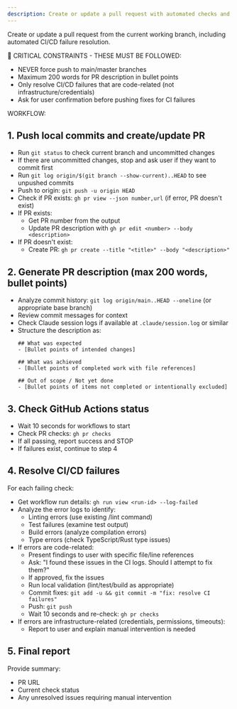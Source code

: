 ```yaml
---
description: Create or update a pull request with automated checks and fixes
---
```


Create or update a pull request from the current working branch, including automated CI/CD failure resolution.

🚨 CRITICAL CONSTRAINTS - THESE MUST BE FOLLOWED:
- NEVER force push to main/master branches
- Maximum 200 words for PR description in bullet points
- Only resolve CI/CD failures that are code-related (not infrastructure/credentials)
- Ask for user confirmation before pushing fixes for CI failures

WORKFLOW:

## 1. Push local commits and create/update PR
- Run `git status` to check current branch and uncommitted changes
- If there are uncommitted changes, stop and ask user if they want to commit first
- Run `git log origin/$(git branch --show-current)..HEAD` to see unpushed commits
- Push to origin: `git push -u origin HEAD`
- Check if PR exists: `gh pr view --json number,url` (if error, PR doesn't exist)
- If PR exists:
  - Get PR number from the output
  - Update PR description with `gh pr edit <number> --body <description>`
- If PR doesn't exist:
  - Create PR: `gh pr create --title "<title>" --body "<description>"`

## 2. Generate PR description (max 200 words, bullet points)
- Analyze commit history: `git log origin/main..HEAD --oneline` (or appropriate base branch)
- Review commit messages for context
- Check Claude session logs if available at `.claude/session.log` or similar
- Structure the description as:
  ```
  ## What was expected
  - [Bullet points of intended changes]

  ## What was achieved
  - [Bullet points of completed work with file references]

  ## Out of scope / Not yet done
  - [Bullet points of items not completed or intentionally excluded]
  ```

## 3. Check GitHub Actions status
- Wait 10 seconds for workflows to start
- Check PR checks: `gh pr checks`
- If all passing, report success and STOP
- If failures exist, continue to step 4

## 4. Resolve CI/CD failures
For each failing check:
- Get workflow run details: `gh run view <run-id> --log-failed`
- Analyze the error logs to identify:
  - Linting errors (use existing /lint command)
  - Test failures (examine test output)
  - Build errors (analyze compilation errors)
  - Type errors (check TypeScript/Rust type issues)
- If errors are code-related:
  - Present findings to user with specific file/line references
  - Ask: "I found these issues in the CI logs. Should I attempt to fix them?"
  - If approved, fix the issues
  - Run local validation (lint/test/build as appropriate)
  - Commit fixes: `git add -u && git commit -m "fix: resolve CI failures"`
  - Push: `git push`
  - Wait 10 seconds and re-check: `gh pr checks`
- If errors are infrastructure-related (credentials, permissions, timeouts):
  - Report to user and explain manual intervention is needed

## 5. Final report
Provide summary:
- PR URL
- Current check status
- Any unresolved issues requiring manual intervention
